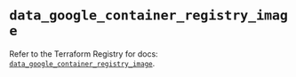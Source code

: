 # `data_google_container_registry_image`

Refer to the Terraform Registry for docs: [`data_google_container_registry_image`](https://registry.terraform.io/providers/hashicorp/google/6.24.0/docs/data-sources/container_registry_image).
